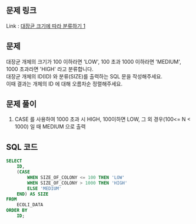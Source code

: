 ## 문제 링크

Link : [대장균 크기에 따라 분류하기 1](https://school.programmers.co.kr/learn/courses/30/lessons/299307)

## 문제

대장균 개체의 크기가 100 이하라면 'LOW', 100 초과 1000 이하라면 'MEDIUM', 1000 초과라면 'HIGH' 라고 분류합니다.</br>
대장균 개체의 ID(ID) 와 분류(SIZE)를 출력하는 SQL 문을 작성해주세요.</br>
이때 결과는 개체의 ID 에 대해 오름차순 정렬해주세요.

## 문제 풀이

1. CASE 를 사용하여 1000 초과 시 HIGH, 100이하면 LOW, 그 외 경우(100<= N < 1000) 일 때 MEDIUM 으로 출력

## SQL 코드

```sql
SELECT
    ID,
    (CASE
        WHEN SIZE_OF_COLONY <= 100 THEN 'LOW'
        WHEN SIZE_OF_COLONY > 1000 THEN 'HIGH'
        ELSE 'MEDIUM'
    END) AS SIZE
FROM
    ECOLI_DATA
ORDER BY
    ID;
```